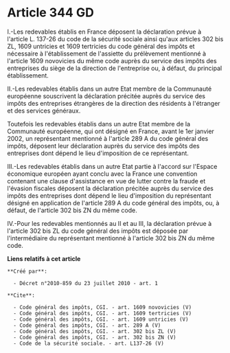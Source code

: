 # Article 344 GD

I.-Les redevables établis en France déposent la déclaration prévue à l'article L. 137-26 du code de la sécurité sociale ainsi
qu'aux articles 302 bis ZL, 1609 untricies et 1609 tertricies du code général des impôts et nécessaire à l'établissement de
l'assiette du prélèvement mentionné à l'article 1609 novovicies du même code auprès du service des impôts des entreprises du
siège de la direction de l'entreprise ou, à défaut, du principal établissement. 

II.-Les redevables établis dans un autre Etat membre de la Communauté européenne souscrivent la déclaration précitée auprès
du service des impôts des entreprises étrangères de la direction des résidents à l'étranger et des services généraux. 

Toutefois les redevables établis dans un autre Etat membre de la Communauté européenne, qui ont désigné en France, avant le
1er janvier 2002, un représentant mentionné à l'article 289 A du code général des impôts, déposent leur déclaration auprès du
service des impôts des entreprises dont dépend le lieu d'imposition de ce représentant. 

III.-Les redevables établis dans un autre Etat partie à l'accord sur l'Espace économique européen ayant conclu avec la France
une convention contenant une clause d'assistance en vue de lutter contre la fraude et l'évasion fiscales déposent la
déclaration précitée auprès du service des impôts des entreprises dont dépend le lieu d'imposition du représentant désigné en
application de l'article 289 A du code général des impôts, ou, à défaut, de l'article 302 bis ZN du même code. 

IV.-Pour les redevables mentionnés au II et au III, la déclaration prévue à l'article 302 bis ZL du code général des impôts
est déposée par l'intermédiaire du représentant mentionné à l'article 302 bis ZN du même code.

**Liens relatifs à cet article**

	**Créé par**:

	  - Décret n°2010-859 du 23 juillet 2010 - art. 1

	**Cite**:

	  - Code général des impôts, CGI. - art. 1609 novovicies (V)
	  - Code général des impôts, CGI. - art. 1609 tertricies (V)
	  - Code général des impôts, CGI. - art. 1609 untricies (V)
	  - Code général des impôts, CGI. - art. 289 A (V)
	  - Code général des impôts, CGI. - art. 302 bis ZL (V)
	  - Code général des impôts, CGI. - art. 302 bis ZN (V)
	  - Code de la sécurité sociale. - art. L137-26 (V)
